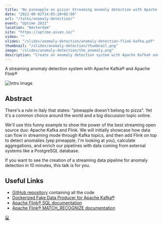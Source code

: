 ```yaml
---
title: 'No pineapple on pizza! Streaming anomaly detection with Apache Kafka® and Apache Flink®'
date: "2022-08-02T14:05:20+02:00"
url: "/talks/anomaly-detection/"
event: "Uptime 2022"
location: "Amsterdam"
site: "https://uptime.aiven.io/"
video: ""
slides: "/slides/anomaly-detection/anomaly-detection-flink-kafka.pdf"
thumbnail: "/slides/anomaly-detection/thumbnail.png"
image: "/slides/anomaly-detection/the_anomaly.png"
description: "Create an anomaly detection system with Apache Kafka® and Apache Flink®"
---
```


A streaming anomaly detection system with Apache Kafka® and Apache Flink®
<!--more-->

![Intro image](/slides/anomaly-detection/the_anomaly.png)

## Abstract

There's a rule in Italy that states: "pineapple doesn't belong to pizza". Yet it's a common choice around the world and a big discussion topic online.

We'll use this funny example to show the power of the best streaming open source duo: Apache Kafka and Flink. We will initially showcase how data can flow in streaming mode through Kafka topics, and then add Flink on top to detect anomalies (yep pineapple, I'm looking at you), calculate aggregations, and enrich our pipelines with data coming from external systems like a PostgreSQL database.

If you want to see the creation of a streaming data pipeline for anomaly detection in 10 minutes, this talk is for you.


## Useful Links

* [GitHub repository](https://github.com/ftisiot/anomaly-detection-with-apache-flink-and-kafka) containing all the code
* [Dockerized Fake Data Producer for Apache Kafka®](https://github.com/aiven/fake-data-producer-for-apache-kafka-docker)
* [Apache Flink® SQL documentation](https://nightlies.apache.org/flink/flink-docs-master/docs/dev/table/sql/overview/)
* [Apache Flink® MATCH_RECOGNIZE documentation](https://nightlies.apache.org/flink/flink-docs-release-1.15/docs/dev/table/sql/queries/match_recognize/)


[💻](/slides/anomaly-detection/anomaly-detection-flink-kafka.pdf)